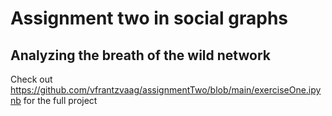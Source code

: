 # Assignment two in social graphs
## Analyzing the breath of the wild network

Check out https://github.com/vfrantzvaag/assignmentTwo/blob/main/exerciseOne.ipynb for the full project
